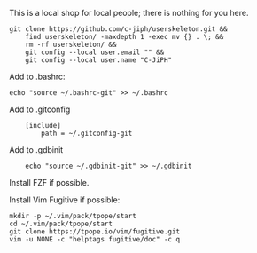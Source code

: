 This is a local shop for local people; there is nothing for you here.

	git clone https://github.com/c-jiph/userskeleton.git &&
		find userskeleton/ -maxdepth 1 -exec mv {} . \; &&
		rm -rf userskeleton/ &&
		git config --local user.email "" && 
		git config --local user.name "C-JiPH"

Add to .bashrc:
	
	echo "source ~/.bashrc-git" >> ~/.bashrc

Add to .gitconfig

        [include]
            path = ~/.gitconfig-git

Add to .gdbinit

        echo "source ~/.gdbinit-git" >> ~/.gdbinit

Install FZF if possible.

Install Vim Fugitive if possible:

	mkdir -p ~/.vim/pack/tpope/start
	cd ~/.vim/pack/tpope/start
	git clone https://tpope.io/vim/fugitive.git
	vim -u NONE -c "helptags fugitive/doc" -c q
